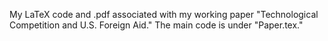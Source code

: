 My LaTeX code and .pdf associated with my working paper "Technological Competition and U.S. Foreign Aid." The main code is under "Paper.tex."

